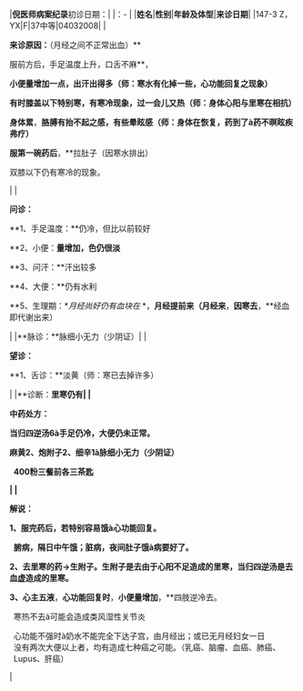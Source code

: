 ﻿|**倪医师病案纪录**初诊日期：|
|：- |
|**姓名**|**性别**|**年龄及体型**|**来诊日期**|
|147-3 Z，YX|F|37中等|04032008|
|<p>**来诊原因：**（月经之间不正常出血）** </p><p>服前方后，手足温度上升，口舌不麻**，**</p><p>小便量增加一点，出汗出得多（师：寒水有化掉一些，心功能回复之现象）</p><p>有时膝盖以下特别寒，有寒冷现象，过一会儿又热（师：身体心阳与里寒在相抗）</p><p>身体累**，**胳膊有抬不起之感，有些晕眩感（师：身体在恢复，药到了à药不暝眩疾弗疗）</p><p>服第一碗药后**，**拉肚子（因寒水排出）</p><p>双膝以下仍有寒冷的现象。</p><p></p>|
|<p>**问诊：**</p><p>**1、手足温度：**仍冷，但比以前较好</p><p>**2、小便：**量增加，色仍很淡** </p><p>**3、问汗：**汗出较多</p><p>**4、大便：**仍有水利</p><p>**5、生理期：**月经尚好仍有血块在* *，**月经提前来（月经来**，**因寒去**，**经血即代谢出来）</p>|
|**脉诊：**脉细小无力（少阴证）|
|<p>**望诊：**</p><p>**1、舌诊：**淡黄（师：寒已去掉许多）</p>|
|**诊断：**里寒仍有|
|<p>**中药处方：**</p><p>当归四逆汤6à手足仍冷，大便仍未正常。</p><p>麻黄2、炮附子2、细辛1à脉细小无力（少阴证）</p><p>` `400粉三餐前各三茶匙</p>|
|<p>**解说：**</p><p>1、服完药后，若特别容易饿à心功能回复。</p><p>` `腑病，隔日中午饿；脏病，夜间肚子饿à病要好了。</p><p>2、去里寒的药→生附子。生附子是去由于心阳不足造成的里寒，当归四逆汤是去血虚造成的里寒。</p><p>3、心主五液**，**心功能回复时**，**小便量增加**，**四肢逆冷去。</p><p>` `寒热不去à可能会造成类风湿性关节炎</p><p>` `心功能不强时à奶水不能完全下达子宫，由月经出；或已无月经妇女一日<br>` `没有两次大便以上者，均有造成七种癌之可能。（乳癌、脑瘤、血癌、肺癌、<br>` `Lupus、肝癌）</p><p></p>|